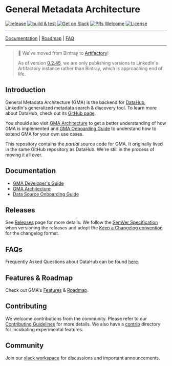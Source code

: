 # General Metadata Architecture

[![release](https://img.shields.io/github/v/release/linkedin/datahub-gma)](https://github.com/linkedin/datahub-gma/releases/)
[![build & test](https://github.com/linkedin/datahub-gma/workflows/build%20&%20test/badge.svg?branch=master&event=push)](https://github.com/linkedin/datahub-gma/actions?query=workflow%3A%22build+%26+test%22+branch%3Amaster+event%3Apush)
[![Get on Slack](https://img.shields.io/badge/slack-join-orange.svg)](https://join.slack.com/t/datahubspace/shared_invite/zt-dkzbxfck-dzNl96vBzB06pJpbRwP6RA)
[![PRs Welcome](https://img.shields.io/badge/PRs-welcome-brightgreen.svg)](https://github.com/linkedin/datahub-gma/blob/master/docs/CONTRIBUTING.md)
[![License](https://img.shields.io/github/license/linkedin/datahub-gma)](LICENSE)

---

[Documentation](#documentation) | [Roadmap](docs/roadmap.md) | [FAQ](docs/faq.md)

---

> 📣 We've moved from Bintray to [Artifactory](https://linkedin.jfrog.io/artifactory/datahub-gma/)!
>
> As of version [0.2.45](https://github.com/linkedin/datahub-gma/releases/tag/v0.2.45), we are only publishing versions
> to LinkedIn's Artifactory instance rather than Bintray, which is approaching end of life.

## Introduction

General Metadata Architecture (GMA) is the backend for [DataHub](https://github.com/linkedin/datahub), LinkedIn's
generalized metadata search & discovery tool. To learn more about DataHub, check out its
[GitHub page](https://github.com/linkedin/datahub).

You should also visit [GMA Architecture](docs/architecture/architecture.md) to get a better understanding of how GMA is
implemented and [GMA Onboarding Guide](docs/how/entity-onboarding.md) to understand how to extend GMA for your own use
cases.

This repository contains the _partial_ source code for GMA. It originally lived in the same GitHub repository as
DataHub. We're still in the process of moving it all over.

## Documentation

- [GMA Developer's Guide](docs/developers.md)
- [GMA Architecture](docs/architecture/architecture.md)
- [Data Source Onboarding Guide](docs/how/data-source-onboarding.md)

## Releases

See [Releases](https://github.com/linkedin/datahub-gma/releases) page for more details. We follow the
[SemVer Specification](https://semver.org) when versioning the releases and adopt the
[Keep a Changelog convention](https://keepachangelog.com/) for the changelog format.

## FAQs

Frequently Asked Questions about DataHub can be found [here](docs/faq.md).

## Features & Roadmap

Check out GMA's [Features](docs/features.md) & [Roadmap](docs/roadmap.md).

## Contributing

We welcome contributions from the community. Please refer to our [Contributing Guidelines](docs/CONTRIBUTING.md) for
more details. We also have a [contrib](contrib) directory for incubating experimental features.

## Community

Join our [slack workspace](https://join.slack.com/t/datahubspace/shared_invite/zt-dkzbxfck-dzNl96vBzB06pJpbRwP6RA) for
discussions and important announcements.
